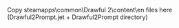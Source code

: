 Copy steamapps\common\Drawful 2\content\en files here (Drawful2Prompt.jet + Drawful2Prompt directory)
